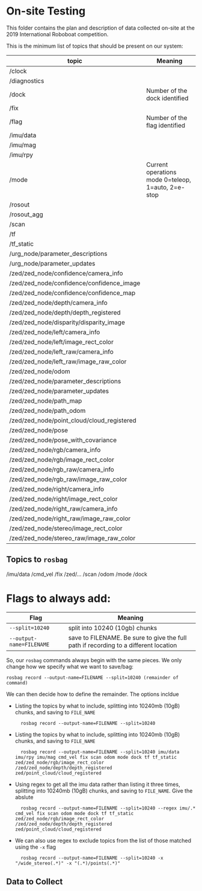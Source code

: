 # On-site Testing 
This folder contains the plan and description of data collected on-site at the 2019 International Roboboat competition.

This is the minimum list of topics that should be present on our system:

topic                                      | Meaning  
------------------------------------------ | -----  
/clock                                     |  
/diagnostics                               |  
/dock                                      | Number of the dock identified  
/fix                                       |  
/flag                                      | Number of the flag identified 
/imu/data                                  |  
/imu/mag                                   |  
/imu/rpy                                   |  
/mode                                      | Current operations mode 0=teleop, 1=auto, 2=e-stop 
/rosout                                    |  
/rosout_agg                                |  
/scan                                      |  
/tf                                        |  
/tf_static                                 |   
/urg_node/parameter_descriptions           |  
/urg_node/parameter_updates                |  
/zed/zed_node/confidence/camera_info       |  
/zed/zed_node/confidence/confidence_image  |  
/zed/zed_node/confidence/confidence_map    |  
/zed/zed_node/depth/camera_info            |  
/zed/zed_node/depth/depth_registered       |  
/zed/zed_node/disparity/disparity_image    |  
/zed/zed_node/left/camera_info             |  
/zed/zed_node/left/image_rect_color        |  
/zed/zed_node/left_raw/camera_info         |  
/zed/zed_node/left_raw/image_raw_color     |  
/zed/zed_node/odom                         |  
/zed/zed_node/parameter_descriptions       |  
/zed/zed_node/parameter_updates            |  
/zed/zed_node/path_map                     |  
/zed/zed_node/path_odom                    |  
/zed/zed_node/point_cloud/cloud_registered |  
/zed/zed_node/pose                         |  
/zed/zed_node/pose_with_covariance         |  
/zed/zed_node/rgb/camera_info              |  
/zed/zed_node/rgb/image_rect_color         |  
/zed/zed_node/rgb_raw/camera_info          |  
/zed/zed_node/rgb_raw/image_raw_color      |  
/zed/zed_node/right/camera_info            |  
/zed/zed_node/right/image_rect_color       |  
/zed/zed_node/right_raw/camera_info        |  
/zed/zed_node/right_raw/image_raw_color    |  
/zed/zed_node/stereo/image_rect_color      |  
/zed/zed_node/stereo_raw/image_raw_color   |  


## Topics to `rosbag`
/imu/data
/cmd_vel
/fix
/zed/...
/scan
/odom 
/mode
/dock

# Flags to always add:
Flag                     | Meaning  
------------------------ | ----------------------------------------------------------------------------------  
`--split=10240`          | split into 10240 (10gb) chunks  
`--output-name=FILENAME` | save to FILENAME. Be sure to give the full path if recording to a different location  

So, our `rosbag` commands always begin with the same pieces. We only change how we specify what we want to save/bag:

    rosbag record --output-name=FILENAME --split=10240 (remainder of command)

We can then decide how to define the remainder. The options incldue 

* Listing the topics by what to include, splitting into 10240mb (10gB) chunks, and saving to `FILE_NAME`

        rosbag record --output-name=FILENAME --split=10240

* Listing the topics by what to include, splitting into 10240mb (10gB) chunks, and saving to `FILE_NAME`

        rosbag record --output-name=FILENAME --split=10240 imu/data imu/rpy imu/mag cmd_vel fix scan odom mode dock tf tf_static zed/zed_node/rgb/image_rect_color /zed/zed_node/depth/depth_registered zed/point_cloud/cloud_registered

* Using regex to get all the imu data rather than listing it three times, splitting into 10240mb (10gB) chunks, and saving to `FILE_NAME`. Give the abslute

        rosbag record --output-name=FILENAME --split=10240 --regex imu/.* cmd_vel fix scan odom mode dock tf tf_static zed/zed_node/rgb/image_rect_color /zed/zed_node/depth/depth_registered zed/point_cloud/cloud_registered

* We can also use regex to exclude topics from the list of those matched using the `-x` flag

        rosbag record --output-name=FILENAME --split=10240 -x "/wide_stereo(.*)" -x "(.*)/points(.*)"




## Data to Collect


